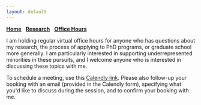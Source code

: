 ```yaml
---
layout: default
---
```


[__Home__](./) &nbsp; [__Research__](./research.md) &nbsp; [__Office Hours__](https://www.izabelejonusaite.com/officehours.html)

<!--
#### general interests:
<ins>Topic:</ins> Video Advertising, Targeting Interventions, <br/>
Entertainment Commerce, Incentive Design<br/>
<ins>Method:</ins> Computer Vision, Reinforcement Learning, <br/>
Natural Language Processing, Causal Inference
-->

I am holding regular virtual office hours for anyone who has questions about my research, the process of applying to PhD programs, or graduate school more generally. I am particularly interested in supporting underrepresented minorities in these pursuits, and I welcome anyone who is interested in discussing these topics with me. 

To schedule a meeting, use this [Calendly link](https://calendly.com/i-jonusaite/30min). Please also follow-up your booking with an email (provided in the Calendly form), specifying what you'd like to discuss during the session, and to confirm your booking with me.



<!-- ### Past Research

#### Cognitive Processes Underlying Self-Efficacy in Expert, Novice and Beginning Teachers

#### -->
